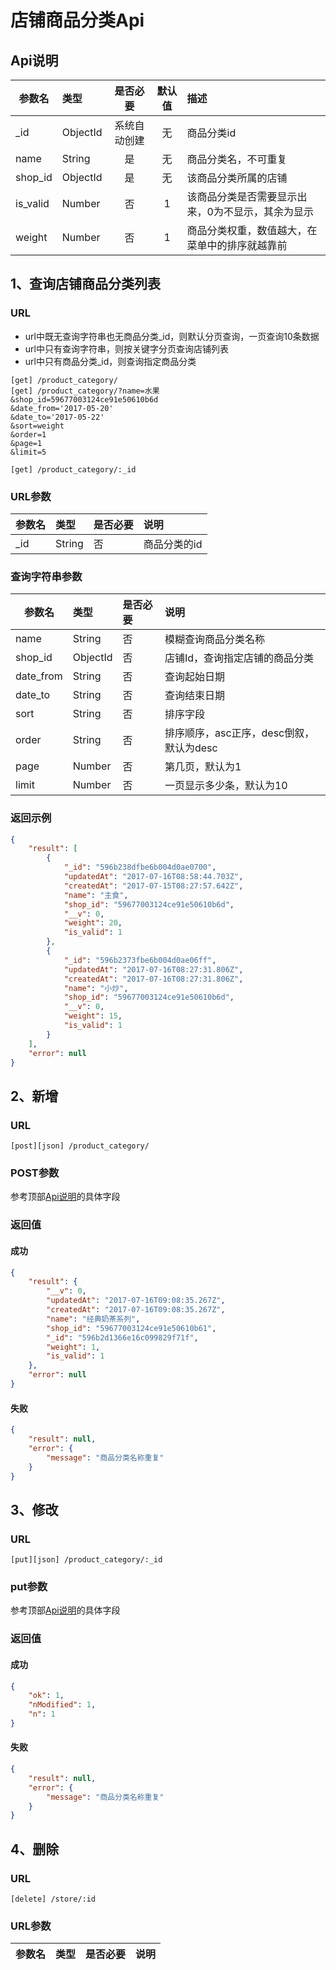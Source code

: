 # 店铺商品分类Api

## Api说明
| 参数名         | 类型           | 是否必要    | 默认值   | 描述       |
| ------------- |:------------- | :--------: | :----: | :--------- |
| _id           | ObjectId      | 系统自动创建 | 无      | 商品分类id |
| name          | String        | 是         | 无      | 商品分类名，不可重复  |
| shop_id       | ObjectId      | 是         | 无      | 该商品分类所属的店铺 |
| is_valid      | Number        | 否         | 1       | 该商品分类是否需要显示出来，0为不显示，其余为显示 |
| weight        | Number        | 否         | 1       | 商品分类权重，数值越大，在菜单中的排序就越靠前 |

## 1、查询店铺商品分类列表
### URL
* url中既无查询字符串也无商品分类_id，则默认分页查询，一页查询10条数据
* url中只有查询字符串，则按关键字分页查询店铺列表
* url中只有商品分类_id，则查询指定商品分类
```
[get] /product_category/
[get] /product_category/?name=水果
&shop_id=59677003124ce91e50610b6d
&date_from='2017-05-20'
&date_to='2017-05-22'
&sort=weight
&order=1
&page=1
&limit=5

[get] /product_category/:_id
```

### URL参数
| 参数名         | 类型      | 是否必要  | 说明              |
| ------------- |:-------- | :-----   | :--------------- |
| _id           | String   | 否       | 商品分类的id        |

### 查询字符串参数
| 参数名         | 类型      | 是否必要  | 说明              |
| ------------- |:-------- | :-----   | :--------------- |
| name          | String   | 否       | 模糊查询商品分类名称 |
| shop_id       | ObjectId | 否       | 店铺Id，查询指定店铺的商品分类 |
| date_from     | String   | 否       | 查询起始日期 |
| date_to       | String   | 否       | 查询结束日期 |
| sort          | String   | 否       | 排序字段 |
| order         | String   | 否       | 排序顺序，asc正序，desc倒叙，默认为desc |
| page          | Number   | 否       | 第几页，默认为1 |
| limit         | Number   | 否       | 一页显示多少条，默认为10 |


### 返回示例
```json
{
    "result": [
        {
            "_id": "596b238dfbe6b004d0ae0700",
            "updatedAt": "2017-07-16T08:58:44.703Z",
            "createdAt": "2017-07-15T08:27:57.642Z",
            "name": "主食",
            "shop_id": "59677003124ce91e50610b6d",
            "__v": 0,
            "weight": 20,
            "is_valid": 1
        },
        {
            "_id": "596b2373fbe6b004d0ae06ff",
            "updatedAt": "2017-07-16T08:27:31.806Z",
            "createdAt": "2017-07-16T08:27:31.806Z",
            "name": "小炒",
            "shop_id": "59677003124ce91e50610b6d",
            "__v": 0,
            "weight": 15,
            "is_valid": 1
        }
    ],
    "error": null
}
```

## 2、新增
### URL
```
[post][json] /product_category/
```

### POST参数
参考顶部[Api说明](#Api说明)的具体字段

### 返回值
#### 成功
``` json
{
    "result": {
        "__v": 0,
        "updatedAt": "2017-07-16T09:08:35.267Z",
        "createdAt": "2017-07-16T09:08:35.267Z",
        "name": "经典奶茶系列",
        "shop_id": "59677003124ce91e50610b61",
        "_id": "596b2d1366e16c099829f71f",
        "weight": 1,
        "is_valid": 1
    },
    "error": null
}
```

#### 失败
``` json
{
    "result": null,
    "error": {
        "message": "商品分类名称重复"
    }
}
```

## 3、修改
### URL
```
[put][json] /product_category/:_id
```

### put参数
参考顶部[Api说明](#Api说明)的具体字段

### 返回值
#### 成功
``` json
{
    "ok": 1,
    "nModified": 1,
    "n": 1
}
```

#### 失败
``` json
{
    "result": null,
    "error": {
        "message": "商品分类名称重复"
    }
}
```



## 4、删除
### URL
```
[delete] /store/:id
```

### URL参数
| 参数名         | 类型           | 是否必要  | 说明 |
| ------------- |:------------- | :----- | :----- |
